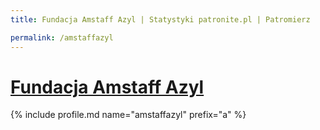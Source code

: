 ```yaml
---
title: Fundacja Amstaff Azyl | Statystyki patronite.pl | Patromierz

permalink: /amstaffazyl
---
```


# [Fundacja Amstaff Azyl](https://patronite.pl/amstaffazyl)

{% include profile.md name="amstaffazyl" prefix="a" %}
